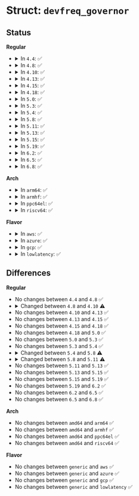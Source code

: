 # Struct: <code>devfreq_governor</code>

## Status
<b>Regular</b>
<ul>
<li>
<details>
<summary>In <code>4.4</code>: ✅</summary>

```c
struct devfreq_governor {
    struct list_head node;
    const const char[16] name;
    int (*get_target_freq)(struct devfreq *, long unsigned int *);
    int (*event_handler)(struct devfreq *, unsigned int, void *);
};
```
</details>
</li>
<li>
<details>
<summary>In <code>4.8</code>: ✅</summary>

```c
struct devfreq_governor {
    struct list_head node;
    const const char[16] name;
    int (*get_target_freq)(struct devfreq *, long unsigned int *);
    int (*event_handler)(struct devfreq *, unsigned int, void *);
};
```
</details>
</li>
<li>
<details>
<summary>In <code>4.10</code>: ✅</summary>

```c
struct devfreq_governor {
    struct list_head node;
    const const char[16] name;
    const unsigned int immutable;
    int (*get_target_freq)(struct devfreq *, long unsigned int *);
    int (*event_handler)(struct devfreq *, unsigned int, void *);
};
```
</details>
</li>
<li>
<details>
<summary>In <code>4.13</code>: ✅</summary>

```c
struct devfreq_governor {
    struct list_head node;
    const const char[16] name;
    const unsigned int immutable;
    int (*get_target_freq)(struct devfreq *, long unsigned int *);
    int (*event_handler)(struct devfreq *, unsigned int, void *);
};
```
</details>
</li>
<li>
<details>
<summary>In <code>4.15</code>: ✅</summary>

```c
struct devfreq_governor {
    struct list_head node;
    const const char[16] name;
    const unsigned int immutable;
    int (*get_target_freq)(struct devfreq *, long unsigned int *);
    int (*event_handler)(struct devfreq *, unsigned int, void *);
};
```
</details>
</li>
<li>
<details>
<summary>In <code>4.18</code>: ✅</summary>

```c
struct devfreq_governor {
    struct list_head node;
    const const char[16] name;
    const unsigned int immutable;
    int (*get_target_freq)(struct devfreq *, long unsigned int *);
    int (*event_handler)(struct devfreq *, unsigned int, void *);
};
```
</details>
</li>
<li>
<details>
<summary>In <code>5.0</code>: ✅</summary>

```c
struct devfreq_governor {
    struct list_head node;
    const const char[16] name;
    const unsigned int immutable;
    int (*get_target_freq)(struct devfreq *, long unsigned int *);
    int (*event_handler)(struct devfreq *, unsigned int, void *);
};
```
</details>
</li>
<li>
<details>
<summary>In <code>5.3</code>: ✅</summary>

```c
struct devfreq_governor {
    struct list_head node;
    const const char[16] name;
    const unsigned int immutable;
    int (*get_target_freq)(struct devfreq *, long unsigned int *);
    int (*event_handler)(struct devfreq *, unsigned int, void *);
};
```
</details>
</li>
<li>
<details>
<summary>In <code>5.4</code>: ✅</summary>

```c
struct devfreq_governor {
    struct list_head node;
    const const char[16] name;
    const unsigned int immutable;
    int (*get_target_freq)(struct devfreq *, long unsigned int *);
    int (*event_handler)(struct devfreq *, unsigned int, void *);
};
```
</details>
</li>
<li>
<details>
<summary>In <code>5.8</code>: ✅</summary>

```c
struct devfreq_governor {
    struct list_head node;
    const const char[16] name;
    const unsigned int immutable;
    const unsigned int interrupt_driven;
    int (*get_target_freq)(struct devfreq *, long unsigned int *);
    int (*event_handler)(struct devfreq *, unsigned int, void *);
};
```
</details>
</li>
<li>
<details>
<summary>In <code>5.11</code>: ✅</summary>

```c
struct devfreq_governor {
    struct list_head node;
    const const char[16] name;
    const u64 attrs;
    const u64 flags;
    int (*get_target_freq)(struct devfreq *, long unsigned int *);
    int (*event_handler)(struct devfreq *, unsigned int, void *);
};
```
</details>
</li>
<li>
<details>
<summary>In <code>5.13</code>: ✅</summary>

```c
struct devfreq_governor {
    struct list_head node;
    const const char[16] name;
    const u64 attrs;
    const u64 flags;
    int (*get_target_freq)(struct devfreq *, long unsigned int *);
    int (*event_handler)(struct devfreq *, unsigned int, void *);
};
```
</details>
</li>
<li>
<details>
<summary>In <code>5.15</code>: ✅</summary>

```c
struct devfreq_governor {
    struct list_head node;
    const const char[16] name;
    const u64 attrs;
    const u64 flags;
    int (*get_target_freq)(struct devfreq *, long unsigned int *);
    int (*event_handler)(struct devfreq *, unsigned int, void *);
};
```
</details>
</li>
<li>
<details>
<summary>In <code>5.19</code>: ✅</summary>

```c
struct devfreq_governor {
    struct list_head node;
    const const char[16] name;
    const u64 attrs;
    const u64 flags;
    int (*get_target_freq)(struct devfreq *, long unsigned int *);
    int (*event_handler)(struct devfreq *, unsigned int, void *);
};
```
</details>
</li>
<li>
<details>
<summary>In <code>6.2</code>: ✅</summary>

```c
struct devfreq_governor {
    struct list_head node;
    const const char[16] name;
    const u64 attrs;
    const u64 flags;
    int (*get_target_freq)(struct devfreq *, long unsigned int *);
    int (*event_handler)(struct devfreq *, unsigned int, void *);
};
```
</details>
</li>
<li>
<details>
<summary>In <code>6.5</code>: ✅</summary>

```c
struct devfreq_governor {
    struct list_head node;
    const const char[16] name;
    const u64 attrs;
    const u64 flags;
    int (*get_target_freq)(struct devfreq *, long unsigned int *);
    int (*event_handler)(struct devfreq *, unsigned int, void *);
};
```
</details>
</li>
<li>
<details>
<summary>In <code>6.8</code>: ✅</summary>

```c
struct devfreq_governor {
    struct list_head node;
    const const char[16] name;
    const u64 attrs;
    const u64 flags;
    int (*get_target_freq)(struct devfreq *, long unsigned int *);
    int (*event_handler)(struct devfreq *, unsigned int, void *);
};
```
</details>
</li>
</ul>
<b>Arch</b>
<ul>
<li>
<details>
<summary>In <code>arm64</code>: ✅</summary>

```c
struct devfreq_governor {
    struct list_head node;
    const const char[16] name;
    const unsigned int immutable;
    int (*get_target_freq)(struct devfreq *, long unsigned int *);
    int (*event_handler)(struct devfreq *, unsigned int, void *);
};
```
</details>
</li>
<li>
<details>
<summary>In <code>armhf</code>: ✅</summary>

```c
struct devfreq_governor {
    struct list_head node;
    const const char[16] name;
    const unsigned int immutable;
    int (*get_target_freq)(struct devfreq *, long unsigned int *);
    int (*event_handler)(struct devfreq *, unsigned int, void *);
};
```
</details>
</li>
<li>
<details>
<summary>In <code>ppc64el</code>: ✅</summary>

```c
struct devfreq_governor {
    struct list_head node;
    const const char[16] name;
    const unsigned int immutable;
    int (*get_target_freq)(struct devfreq *, long unsigned int *);
    int (*event_handler)(struct devfreq *, unsigned int, void *);
};
```
</details>
</li>
<li>
<details>
<summary>In <code>riscv64</code>: ✅</summary>

```c
struct devfreq_governor {
    struct list_head node;
    const const char[16] name;
    const unsigned int immutable;
    int (*get_target_freq)(struct devfreq *, long unsigned int *);
    int (*event_handler)(struct devfreq *, unsigned int, void *);
};
```
</details>
</li>
</ul>
<b>Flavor</b>
<ul>
<li>
<details>
<summary>In <code>aws</code>: ✅</summary>

```c
struct devfreq_governor {
    struct list_head node;
    const const char[16] name;
    const unsigned int immutable;
    int (*get_target_freq)(struct devfreq *, long unsigned int *);
    int (*event_handler)(struct devfreq *, unsigned int, void *);
};
```
</details>
</li>
<li>
<details>
<summary>In <code>azure</code>: ✅</summary>

```c
struct devfreq_governor {
    struct list_head node;
    const const char[16] name;
    const unsigned int immutable;
    int (*get_target_freq)(struct devfreq *, long unsigned int *);
    int (*event_handler)(struct devfreq *, unsigned int, void *);
};
```
</details>
</li>
<li>
<details>
<summary>In <code>gcp</code>: ✅</summary>

```c
struct devfreq_governor {
    struct list_head node;
    const const char[16] name;
    const unsigned int immutable;
    int (*get_target_freq)(struct devfreq *, long unsigned int *);
    int (*event_handler)(struct devfreq *, unsigned int, void *);
};
```
</details>
</li>
<li>
<details>
<summary>In <code>lowlatency</code>: ✅</summary>

```c
struct devfreq_governor {
    struct list_head node;
    const const char[16] name;
    const unsigned int immutable;
    int (*get_target_freq)(struct devfreq *, long unsigned int *);
    int (*event_handler)(struct devfreq *, unsigned int, void *);
};
```
</details>
</li>
</ul>

## Differences
<b>Regular</b>
<ul>
<li>
No changes between <code>4.4</code> and <code>4.8</code> ✅
</li>
<li>
<details>
<summary>Changed between <code>4.8</code> and <code>4.10</code> ⚠️</summary>
<ul>
<li>
<b>Field added. </b>
<code>const unsigned int immutable</code>
</li>
</ul>
</details>
</li>
<li>
No changes between <code>4.10</code> and <code>4.13</code> ✅
</li>
<li>
No changes between <code>4.13</code> and <code>4.15</code> ✅
</li>
<li>
No changes between <code>4.15</code> and <code>4.18</code> ✅
</li>
<li>
No changes between <code>4.18</code> and <code>5.0</code> ✅
</li>
<li>
No changes between <code>5.0</code> and <code>5.3</code> ✅
</li>
<li>
No changes between <code>5.3</code> and <code>5.4</code> ✅
</li>
<li>
<details>
<summary>Changed between <code>5.4</code> and <code>5.8</code> ⚠️</summary>
<ul>
<li>
<b>Field added. </b>
<code>const unsigned int interrupt_driven</code>
</li>
</ul>
</details>
</li>
<li>
<details>
<summary>Changed between <code>5.8</code> and <code>5.11</code> ⚠️</summary>
<ul>
<li>
<b>Field added. </b>
<code>const u64 attrs</code>
</li>
<li>
<b>Field added. </b>
<code>const u64 flags</code>
</li>
<li>
<b>Field removed. </b>
<code>const unsigned int immutable</code>
</li>
<li>
<b>Field removed. </b>
<code>const unsigned int interrupt_driven</code>
</li>
</ul>
</details>
</li>
<li>
No changes between <code>5.11</code> and <code>5.13</code> ✅
</li>
<li>
No changes between <code>5.13</code> and <code>5.15</code> ✅
</li>
<li>
No changes between <code>5.15</code> and <code>5.19</code> ✅
</li>
<li>
No changes between <code>5.19</code> and <code>6.2</code> ✅
</li>
<li>
No changes between <code>6.2</code> and <code>6.5</code> ✅
</li>
<li>
No changes between <code>6.5</code> and <code>6.8</code> ✅
</li>
</ul>
<b>Arch</b>
<ul>
<li>
No changes between <code>amd64</code> and <code>arm64</code> ✅
</li>
<li>
No changes between <code>amd64</code> and <code>armhf</code> ✅
</li>
<li>
No changes between <code>amd64</code> and <code>ppc64el</code> ✅
</li>
<li>
No changes between <code>amd64</code> and <code>riscv64</code> ✅
</li>
</ul>
<b>Flavor</b>
<ul>
<li>
No changes between <code>generic</code> and <code>aws</code> ✅
</li>
<li>
No changes between <code>generic</code> and <code>azure</code> ✅
</li>
<li>
No changes between <code>generic</code> and <code>gcp</code> ✅
</li>
<li>
No changes between <code>generic</code> and <code>lowlatency</code> ✅
</li>
</ul>
